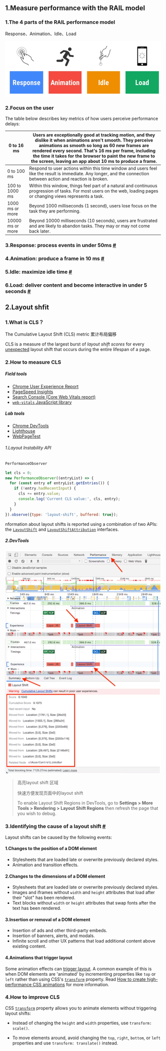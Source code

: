 ## 1.Measure performance with the RAIL model

### 1.The 4 parts of the RAIL performance model

Response、Animation、Idle、Load

![image-20211209110323623](../../../image/image-20211209110323623.png)

### 2.Focus on the user

 The table below describes key metrics of how users perceive performance delays:

| 0 to 16 ms       | Users are exceptionally good at tracking motion, and they dislike it when animations aren't smooth. They perceive animations as smooth so long as 60 new frames are rendered every second. That's 16 ms per frame, including the time it takes for the browser to paint the new frame to the screen, leaving an app about 10 ms to produce a frame. |
| ---------------- | ------------------------------------------------------------ |
| 0 to 100 ms      | Respond to user actions within this time window and users feel like the result is immediate. Any longer, and the connection between action and reaction is broken. |
| 100 to 1000 ms   | Within this window, things feel part of a natural and continuous progression of tasks. For most users on the web, loading pages or changing views represents a task. |
| 1000 ms or more  | Beyond 1000 milliseconds (1 second), users lose focus on the task they are performing. |
| 10000 ms or more | Beyond 10000 milliseconds (10 seconds), users are frustrated and are likely to abandon tasks. They may or may not come back later. |

### 3.Response: process events in under 50ms [#](https://web.dev/rail/#response:-process-events-in-under-50ms)

### 4.Animation: produce a frame in 10 ms [#](https://web.dev/rail/#animation:-produce-a-frame-in-10-ms)

### 5.Idle: maximize idle time [#](https://web.dev/rail/#idle:-maximize-idle-time)

### 6.Load: deliver content and become interactive in under 5 seconds [#](https://web.dev/rail/#load:-deliver-content-and-become-interactive-in-under-5-seconds)





[1]: https://web.dev/rail/	"Measure performance with the RAIL model"
[2]: https://developers.google.com/web/fundamentals/performance/get-started	"Loading Perforance"
[3]: https://web.dev/animations-overview/	" Why are some animations slow？"



## 2.Layout shfit

### 1.What is CLS？

The Cumulative Layout Shift (CLS) metric 累计布局偏移

CLS is a measure of the largest burst of *layout shift scores* for every [unexpected](https://web.dev/cls/#expected-vs.-unexpected-layout-shifts) layout shift that occurs during the entire lifespan of a page.

### 2.How to measure CLS 

##### Field tools

- [Chrome User Experience Report](https://developers.google.com/web/tools/chrome-user-experience-report)
- [PageSpeed Insights](https://developers.google.com/speed/pagespeed/insights/)
- [Search Console (Core Web Vitals report)](https://support.google.com/webmasters/answer/9205520)
- [`web-vitals` JavaScript library](https://github.com/GoogleChrome/web-vitals)

##### Lab tools

- [Chrome DevTools](https://developers.google.com/web/tools/chrome-devtools/)
- [Lighthouse](https://developers.google.com/web/tools/lighthouse/)
- [WebPageTest](https://webpagetest.org/)

###### 1.Layout Instability API

`PerformanceObserver`

```javascript
let cls = 0;
new PerformanceObserver((entryList) => {
  for (const entry of entryList.getEntries()) {
    if (!entry.hadRecentInput) {
      cls += entry.value;
      console.log('Current CLS value:', cls, entry);
    }
  }
}).observe({type: 'layout-shift', buffered: true});
```

nformation about layout shifts is reported using a combination of two APIs: the [`LayoutShift`](https://wicg.github.io/layout-instability/#layoutshift) and [`LayoutShiftAttribution`](https://wicg.github.io/layout-instability/#sec-layout-shift-attribution) interfaces.

##### 2.DevTools

<img src="../../../image/image-20211208194506857.png" alt="image-20211208194506857" style="zoom:150%;" />

<img src="../../../image/image-20211208194521195.png" alt="image-20211208194521195" style="zoom:150%;" />

> 高亮layout shift 区域 
>
> 快速方便发现页面中的layout shift
>
> To enable Layout Shift Regions in DevTools, go to **Settings > More Tools > Rendering > Layout Shift Regions** then refresh the page that you wish to debug.

### 3.Identifying the cause of a layout shift [#](https://web.dev/debug-layout-shifts/#identifying-the-cause-of-a-layout-shift)

Layout shifts can be caused by the following events:

#### 1.Changes to the position of a DOM element

- Stylesheets that are loaded late or overwrite previously declared styles.
- Animation and transition effects.

#### 2.Changes to the dimensions of a DOM element

- Stylesheets that are loaded late or overwrite previously declared styles.
- Images and iframes without `width` and `height` attributes that load after their "slot" has been rendered.
- Text blocks without `width` or `height` attributes that swap fonts after the text has been rendered.

#### 3.Insertion or removal of a DOM element

- Insertion of ads and other third-party embeds.
- Insertion of banners, alerts, and modals.
- Infinite scroll and other UX patterns that load additional content above existing content.

#### 4.Animations that trigger layout

Some animation effects can [trigger layout](https://gist.github.com/paulirish/5d52fb081b3570c81e3a). A common example of this is when DOM elements are 'animated' by incrementing properties like `top` or `left` rather than using CSS's [`transform`](https://developer.mozilla.org/docs/Web/CSS/transform) property. Read [How to create high-performance CSS animations](https://web.dev/animations-guide/) for more information.

### 4.How to improve CLS

CSS [`transform`](https://developer.mozilla.org/docs/Web/CSS/transform) property allows you to animate elements without triggering layout shifts:

- Instead of changing the `height` and `width` properties, use `transform: scale()`.

- To move elements around, avoid changing the `top`, `right`, `bottom`, or `left` properties and use `transform: translate()` instead.

  

[1]: https://web.dev/cls/	"Cumulative Layout Shift 累计布局偏移 CLS"
[2]: https://web.dev/debug-layout-shifts/	"debug-layout-shifts"





